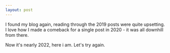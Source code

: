 ```yaml
---
layout: post
---
```

I found my blog again, reading through the 2019 posts were quite upsetting. I love how I made a comeback for a single post in 2020 - it was all downhill from there.

Now it's nearly 2022, here i am. Let's try again.
